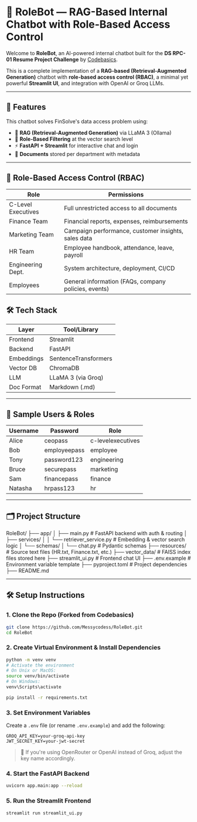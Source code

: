 # 🤖 RoleBot — RAG-Based Internal Chatbot with Role-Based Access Control

Welcome to **RoleBot**, an AI-powered internal chatbot built for the **DS RPC-01 Resume Project Challenge** by [Codebasics](https://github.com/codebasics).

This is a complete implementation of a **RAG-based (Retrieval-Augmented Generation)** chatbot with **role-based access control (RBAC)**, a minimal yet powerful **Streamlit UI**, and integration with OpenAI or Groq LLMs.

---

## 🚀 Features
This chatbot solves FinSolve's data access problem using:
- 🧠 **RAG (Retrieval-Augmented Generation)** via LLaMA 3 (Ollama)
- 🔐 **Role-Based Filtering** at the vector search level
- ⚡ **FastAPI + Streamlit** for interactive chat and login
- 🧾 **Documents** stored per department with metadata
---

## 👥 Role-Based Access Control (RBAC)

| Role               | Permissions                                                                 |
|--------------------|-----------------------------------------------------------------------------|
| C-Level Executives | Full unrestricted access to all documents                                   |
| Finance Team       | Financial reports, expenses, reimbursements                                 |
| Marketing Team     | Campaign performance, customer insights, sales data                         |
| HR Team            | Employee handbook, attendance, leave, payroll                               |
| Engineering Dept.  | System architecture, deployment, CI/CD                                      |
| Employees          | General information (FAQs, company policies, events)                        |

## 🛠 Tech Stack

| Layer         | Tool/Library             |
|---------------|--------------------------|
| Frontend      | Streamlit                |
| Backend       | FastAPI                  |
| Embeddings    | SentenceTransformers     |
| Vector DB     | ChromaDB                 |
| LLM           | LLaMA 3 (via Groq)     |
| Doc Format    | Markdown (.md)           |

---

## 🧪 Sample Users & Roles

| Username | Password     | Role              |
|----------|--------------|-------------------|
| Alice    | ceopass      | c-levelexecutives |
| Bob      | employeepass | employee          |
| Tony     | password123  | engineering       |
| Bruce    | securepass   | marketing         |
| Sam      | financepass  | finance           |
| Natasha  | hrpass123    | hr                |

---

## 🗂️ Project Structure

RoleBot/
├── app/
│ ├── main.py # FastAPI backend with auth & routing
│ ├── services/
│ │ └── retriever_service.py # Embedding & vector search logic
│ └── schemas/
│ └── chat.py # Pydantic schemas
├── resources/ # Source text files (HR.txt, Finance.txt, etc.)
├── vector_data/ # FAISS index files stored here
├── streamlit_ui.py # Frontend chat UI
├── .env.example # Environment variable template
├── pyproject.toml # Project dependencies
├── README.md

---


## 🛠️ Setup Instructions

### 1. Clone the Repo (Forked from Codebasics)
```bash
git clone https://github.com/Messycodess/RoleBot.git
cd RoleBot
```

### 2. Create Virtual Environment & Install Dependencies
```bash
python -m venv venv
# Activate the environment
# On Unix or MacOS:
source venv/bin/activate
# On Windows:
venv\Scripts\activate

pip install -r requirements.txt
```

### 3. Set Environment Variables
Create a `.env` file (or rename `.env.example`) and add the following:

```env
GROQ_API_KEY=your-groq-api-key
JWT_SECRET_KEY=your-jwt-secret
```

> 🔁 If you're using OpenRouter or OpenAI instead of Groq, adjust the key name accordingly.

### 4. Start the FastAPI Backend
```bash
uvicorn app.main:app --reload
```

### 5. Run the Streamlit Frontend
```bash
streamlit run streamlit_ui.py
```
